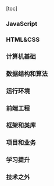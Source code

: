 [toc]

### JavaScript

### HTML&CSS

### 计算机基础

### 数据结构和算法

### 运行环境

### 前端工程

### 框架和类库

### 项目和业务

### 学习提升

### 技术之外
